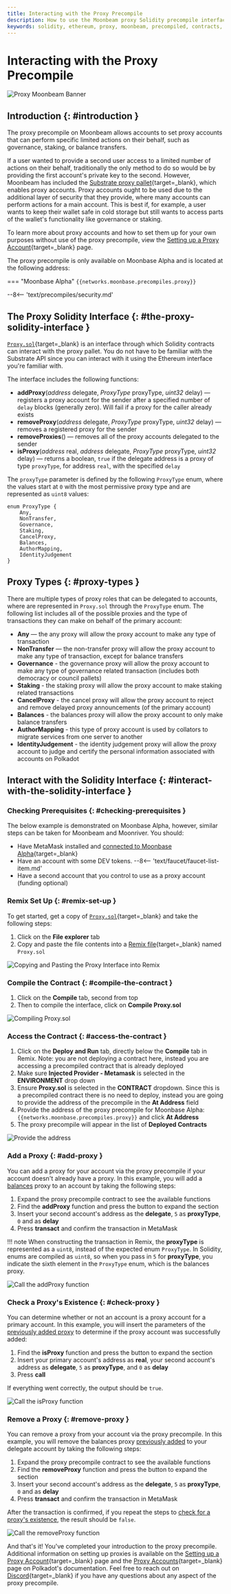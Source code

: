 ```yaml
---
title: Interacting with the Proxy Precompile
description: How to use the Moonbeam proxy Solidity precompile interface to add and remove proxy accounts from Substrate's proxy pallet.
keywords: solidity, ethereum, proxy, moonbeam, precompiled, contracts, substrate
---
```


# Interacting with the Proxy Precompile

![Proxy Moonbeam Banner](/images/builders/pallets-precompiles/precompiles/proxy/proxy-banner.png)

## Introduction {: #introduction } 

The proxy precompile on Moonbeam allows accounts to set proxy accounts that can perform specific limited actions on their behalf, such as governance, staking, or balance transfers.

If a user wanted to provide a second user access to a limited number of actions on their behalf, traditionally the only method to do so would be by providing the first account's private key to the second. However, Moonbeam has included the [Substrate proxy pallet](/builders/pallets-precompiles/pallets/proxy){target=_blank}, which enables proxy accounts. Proxy accounts ought to be used due to the additional layer of security that they provide, where many accounts can perform actions for a main account. This is best if, for example, a user wants to keep their wallet safe in cold storage but still wants to access parts of the wallet's functionality like governance or staking.  

To learn more about proxy accounts and how to set them up for your own purposes without use of the proxy precompile, view the [Setting up a Proxy Account](/tokens/manage/proxy-accounts){target=_blank} page.

The proxy precompile is only available on Moonbase Alpha and is located at the following address:

=== "Moonbase Alpha"
     ```
     {{networks.moonbase.precompiles.proxy}}
     ```

--8<-- 'text/precompiles/security.md'

## The Proxy Solidity Interface {: #the-proxy-solidity-interface } 

[`Proxy.sol`](https://github.com/PureStake/moonbeam/blob/master/precompiles/proxy/Proxy.sol){target=_blank} is an interface through which Solidity contracts can interact with the proxy pallet. You do not have to be familiar with the Substrate API since you can interact with it using the Ethereum interface you're familiar with.

The interface includes the following functions:

 - **addProxy**(*address* delegate, *ProxyType* proxyType, *uint32* delay) — registers a proxy account for the sender after a specified number of `delay` blocks (generally zero). Will fail if a proxy for the caller already exists
 - **removeProxy**(*address* delegate, *ProxyType* proxyType, *uint32* delay) — removes a registered proxy for the sender
 - **removeProxies**() — removes all of the proxy accounts delegated to the sender
 - **isProxy**(*address* real, *address* delegate, *ProxyType* proxyType, *uint32* delay) — returns a boolean, `true` if the delegate address is a proxy of type `proxyType`, for address `real`, with the specified `delay`

The `proxyType` parameter is defined by the following `ProxyType` enum, where the values start at `0` with the most permissive proxy type and are represented as `uint8` values:

```sol
enum ProxyType {
    Any,
    NonTransfer,
    Governance,
    Staking,
    CancelProxy,
    Balances,
    AuthorMapping,
    IdentityJudgement
}
```
 
## Proxy Types {: #proxy-types }

There are multiple types of proxy roles that can be delegated to accounts, where are represented in `Proxy.sol` through the `ProxyType` enum. The following list includes all of the possible proxies and the type of transactions they can make on behalf of the primary account:

 - **Any** — the any proxy will allow the proxy account to make any type of transaction
 - **NonTransfer** — the non-transfer proxy will allow the proxy account to make any type of transaction, except for balance transfers
 - **Governance** - the governance proxy will allow the proxy account to make any type of governance related transaction (includes both democracy or council pallets)
 - **Staking** - the staking proxy will allow the proxy account to make staking related transactions
 - **CancelProxy** - the cancel proxy will allow the proxy account to reject and remove delayed proxy announcements (of the primary account)
 - **Balances** - the balances proxy will allow the proxy account to only make balance transfers
 - **AuthorMapping** - this type of proxy account is used by collators to migrate services from one server to another
 - **IdentityJudgement** - the identity judgement proxy will allow the proxy account to judge and certify the personal information associated with accounts on Polkadot

## Interact with the Solidity Interface {: #interact-with-the-solidity-interface }

### Checking Prerequisites {: #checking-prerequisites } 

The below example is demonstrated on Moonbase Alpha, however, similar steps can be taken for Moonbeam and Moonriver. You should:  

 - Have MetaMask installed and [connected to Moonbase Alpha](/tokens/connect/metamask/){target=_blank}
 - Have an account with some DEV tokens.
  --8<-- 'text/faucet/faucet-list-item.md'
 - Have a second account that you control to use as a proxy account (funding optional)

### Remix Set Up {: #remix-set-up } 

To get started, get a copy of [`Proxy.sol`](https://github.com/PureStake/moonbeam/blob/master/precompiles/proxy/Proxy.sol){target=_blank} and take the following steps:

1. Click on the **File explorer** tab
2. Copy and paste the file contents into a [Remix file](https://remix.ethereum.org/){target=_blank} named `Proxy.sol`

![Copying and Pasting the Proxy Interface into Remix](/images/builders/pallets-precompiles/precompiles/proxy/proxy-1.png)

### Compile the Contract {: #compile-the-contract } 

1. Click on the **Compile** tab, second from top
2. Then to compile the interface, click on **Compile Proxy.sol**

![Compiling Proxy.sol](/images/builders/pallets-precompiles/precompiles/proxy/proxy-2.png)

### Access the Contract {: #access-the-contract } 

1. Click on the **Deploy and Run** tab, directly below the **Compile** tab in Remix. Note: you are not deploying a contract here, instead you are accessing a precompiled contract that is already deployed
2. Make sure **Injected Provider - Metamask** is selected in the **ENVIRONMENT** drop down
3. Ensure **Proxy.sol** is selected in the **CONTRACT** dropdown. Since this is a precompiled contract there is no need to deploy, instead you are going to provide the address of the precompile in the **At Address** field
4. Provide the address of the proxy precompile for Moonbase Alpha: `{{networks.moonbase.precompiles.proxy}}` and click **At Address**
5. The proxy precompile will appear in the list of **Deployed Contracts**

![Provide the address](/images/builders/pallets-precompiles/precompiles/proxy/proxy-3.png)

### Add a Proxy {: #add-proxy } 

You can add a proxy for your account via the proxy precompile if your account doesn't already have a proxy. In this example, you will add a [balances](#:~:text=Balances) proxy to an account by taking the following steps:

1. Expand the proxy precompile contract to see the available functions
2. Find the **addProxy** function and press the button to expand the section
3. Insert your second account's address as the **delegate**, `5` as **proxyType**, `0` and as **delay**
4. Press **transact** and confirm the transaction in MetaMask

!!! note
     When constructing the transaction in Remix, the **proxyType** is represented as a `uint8`, instead of the expected enum `ProxyType`. In Solidity, enums are compiled as `uint8`, so when you pass in `5` for **proxyType**, you indicate the sixth element in the `ProxyType` enum, which is the balances proxy.

![Call the addProxy function](/images/builders/pallets-precompiles/precompiles/proxy/proxy-4.png)

### Check a Proxy's Existence {: #check-proxy } 

You can determine whether or not an account is a proxy account for a primary account. In this example, you will insert the parameters of the [previously added proxy](#add-proxy) to determine if the proxy account was successfully added:

1. Find the **isProxy** function and press the button to expand the section
2. Insert your primary account's address as **real**, your second account's address as **delegate**, `5` as **proxyType**, and `0` as **delay**
3. Press **call**

If everything went correctly, the output should be `true`.

![Call the isProxy function](/images/builders/pallets-precompiles/precompiles/proxy/proxy-5.png)

### Remove a Proxy {: #remove-proxy } 

You can remove a proxy from your account via the proxy precompile. In this example, you will remove the balances proxy [previously added](#add-proxy) to your delegate account by taking the following steps:

1. Expand the proxy precompile contract to see the available functions
2. Find the **removeProxy** function and press the button to expand the section
3. Insert your second account's address as the **delegate**, `5` as **proxyType**, `0` and as **delay**
4. Press **transact** and confirm the transaction in MetaMask

After the transaction is confirmed, if you repeat the steps to [check for a proxy's existence](#check-proxy), the result should be `false`.

![Call the removeProxy function](/images/builders/pallets-precompiles/precompiles/proxy/proxy-6.png)

And that's it! You've completed your introduction to the proxy precompile. Additional information on setting up proxies is available on the [Setting up a Proxy Account](/tokens/manage/proxy-accounts){target=_blank} page and the [Proxy Accounts](https://wiki.polkadot.network/docs/learn-proxies){target=_blank} page on Polkadot's documentation. Feel free to reach out on [Discord](https://discord.gg/moonbeam){target=_blank} if you have any questions about any aspect of the proxy precompile.